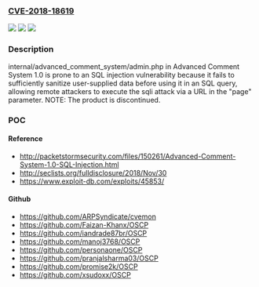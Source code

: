 ### [CVE-2018-18619](https://cve.mitre.org/cgi-bin/cvename.cgi?name=CVE-2018-18619)
![](https://img.shields.io/static/v1?label=Product&message=n%2Fa&color=blue)
![](https://img.shields.io/static/v1?label=Version&message=n%2Fa&color=blue)
![](https://img.shields.io/static/v1?label=Vulnerability&message=n%2Fa&color=brighgreen)

### Description

internal/advanced_comment_system/admin.php in Advanced Comment System 1.0 is prone to an SQL injection vulnerability because it fails to sufficiently sanitize user-supplied data before using it in an SQL query, allowing remote attackers to execute the sqli attack via a URL in the "page" parameter.  NOTE: The product is discontinued.

### POC

#### Reference
- http://packetstormsecurity.com/files/150261/Advanced-Comment-System-1.0-SQL-Injection.html
- http://seclists.org/fulldisclosure/2018/Nov/30
- https://www.exploit-db.com/exploits/45853/

#### Github
- https://github.com/ARPSyndicate/cvemon
- https://github.com/Faizan-Khanx/OSCP
- https://github.com/iandrade87br/OSCP
- https://github.com/manoj3768/OSCP
- https://github.com/personaone/OSCP
- https://github.com/pranjalsharma03/OSCP
- https://github.com/promise2k/OSCP
- https://github.com/xsudoxx/OSCP

